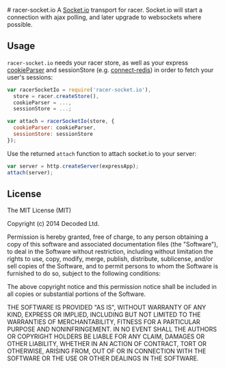 # racer-socket.io
A [Socket.io](http://socket.io/) transport for racer. Socket.io will
start a connection with ajax polling, and later upgrade to websockets
where possible.

## Usage
`racer-socket.io` needs your racer store, as well as your express
[cookieParser](cookie-parser) and sessionStore (e.g.
[connect-redis](connect-redis)) in order to fetch your user's sessions:

```javascript
var racerSocketIo = require('racer-socket.io'),
  store = racer.createStore(),
  cookieParser = ...,
  sessionStore = ...;

var attach = racerSocketIo(store, {
  cookieParser: cookieParser,
  sessionStore: sessionStore
});
```

Use the returned `attach` function to attach socket.io to your server:

```javascript
var server = http.createServer(expressApp);
attach(server);
```

[cookie-parser]: https://github.com/expressjs/cookie-parser
[connect-redis]: https://github.com/visionmedia/connect-redis

## License
The MIT License (MIT)

Copyright (c) 2014 Decoded Ltd.

Permission is hereby granted, free of charge, to any person obtaining a copy
of this software and associated documentation files (the "Software"), to deal
in the Software without restriction, including without limitation the rights
to use, copy, modify, merge, publish, distribute, sublicense, and/or sell
copies of the Software, and to permit persons to whom the Software is
furnished to do so, subject to the following conditions:

The above copyright notice and this permission notice shall be included in
all copies or substantial portions of the Software.

THE SOFTWARE IS PROVIDED "AS IS", WITHOUT WARRANTY OF ANY KIND, EXPRESS OR
IMPLIED, INCLUDING BUT NOT LIMITED TO THE WARRANTIES OF MERCHANTABILITY,
FITNESS FOR A PARTICULAR PURPOSE AND NONINFRINGEMENT. IN NO EVENT SHALL THE
AUTHORS OR COPYRIGHT HOLDERS BE LIABLE FOR ANY CLAIM, DAMAGES OR OTHER
LIABILITY, WHETHER IN AN ACTION OF CONTRACT, TORT OR OTHERWISE, ARISING FROM,
OUT OF OR IN CONNECTION WITH THE SOFTWARE OR THE USE OR OTHER DEALINGS IN
THE SOFTWARE.

